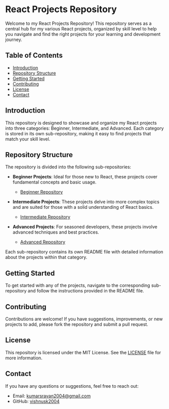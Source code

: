 # React Projects Repository

Welcome to my React Projects Repository! This repository serves as a central hub for my various React projects, organized by skill level to help you navigate and find the right projects for your learning and development journey.

## Table of Contents

- [Introduction](#introduction)
- [Repository Structure](#repository-structure)
- [Getting Started](#getting-started)
- [Contributing](#contributing)
- [License](#license)
- [Contact](#contact)

## Introduction

This repository is designed to showcase and organize my React projects into three categories: Beginner, Intermediate, and Advanced. Each category is stored in its own sub-repository, making it easy to find projects that match your skill level.

## Repository Structure

The repository is divided into the following sub-repositories:

- **Beginner Projects**: Ideal for those new to React, these projects cover fundamental concepts and basic usage.
  - [Beginner Repository](link-to-beginner-repository)
  
- **Intermediate Projects**: These projects delve into more complex topics and are suited for those with a solid understanding of React basics.
  - [Intermediate Repository](link-to-intermediate-repository)
  
- **Advanced Projects**: For seasoned developers, these projects involve advanced techniques and best practices.
  - [Advanced Repository](link-to-advanced-repository)

Each sub-repository contains its own README file with detailed information about the projects within that category.

## Getting Started

To get started with any of the projects, navigate to the corresponding sub-repository and follow the instructions provided in the README file.

## Contributing

Contributions are welcome! If you have suggestions, improvements, or new projects to add, please fork the repository and submit a pull request.

## License

This repository is licensed under the MIT License. See the [LICENSE](LICENSE) file for more information.

## Contact

If you have any questions or suggestions, feel free to reach out:

- Email: kumarsravan2004@gmail.com
- GitHub: [vishnusk2004](https://github.com/vishnusk2004)
